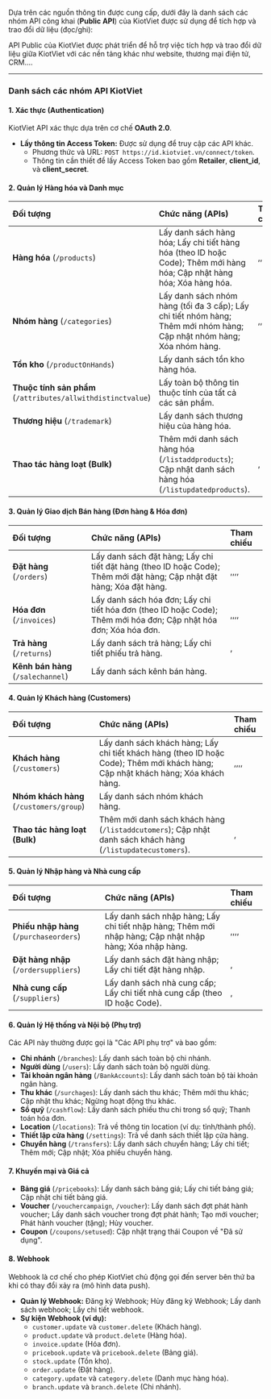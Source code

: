 Dựa trên các nguồn thông tin được cung cấp, dưới đây là danh sách các nhóm API công khai (**Public API**) của KiotViet được sử dụng để tích hợp và trao đổi dữ liệu (đọc/ghi):

API Public của KiotViet được phát triển để hỗ trợ việc tích hợp và trao đổi dữ liệu giữa KiotViet với các nền tảng khác như website, thương mại điện tử, CRM....

---

### **Danh sách các nhóm API KiotViet**

#### **1. Xác thực (Authentication)**

KiotViet API xác thực dựa trên cơ chế **OAuth 2.0**.

*   **Lấy thông tin Access Token:** Được sử dụng để truy cập các API khác.
    *   Phương thức và URL: `POST https://id.kiotviet.vn/connect/token`.
    *   Thông tin cần thiết để lấy Access Token bao gồm **Retailer**, **client\_id**, và **client\_secret**.

#### **2. Quản lý Hàng hóa và Danh mục**

| Đối tượng | Chức năng (APIs) | Tham chiếu |
| :--- | :--- | :--- |
| **Hàng hóa** (`/products`) | Lấy danh sách hàng hóa; Lấy chi tiết hàng hóa (theo ID hoặc Code); Thêm mới hàng hóa; Cập nhật hàng hóa; Xóa hàng hóa. |,,,, |
| **Nhóm hàng** (`/categories`) | Lấy danh sách nhóm hàng (tối đa 3 cấp); Lấy chi tiết nhóm hàng; Thêm mới nhóm hàng; Cập nhật nhóm hàng; Xóa nhóm hàng. |,,,, |
| **Tồn kho** (`/productOnHands`) | Lấy danh sách tồn kho hàng hóa. | |
| **Thuộc tính sản phẩm** (`/attributes/allwithdistinctvalue`) | Lấy toàn bộ thông tin thuộc tính của tất cả các sản phẩm. | |
| **Thương hiệu** (`/trademark`) | Lấy danh sách thương hiệu của hàng hóa. | |
| **Thao tác hàng loạt (Bulk)** | Thêm mới danh sách hàng hóa (`/listaddproducts`); Cập nhật danh sách hàng hóa (`/listupdatedproducts`). |, |

#### **3. Quản lý Giao dịch Bán hàng (Đơn hàng & Hóa đơn)**

| Đối tượng | Chức năng (APIs) | Tham chiếu |
| :--- | :--- | :--- |
| **Đặt hàng** (`/orders`) | Lấy danh sách đặt hàng; Lấy chi tiết đặt hàng (theo ID hoặc Code); Thêm mới đặt hàng; Cập nhật đặt hàng; Xóa đặt hàng. |,,,, |
| **Hóa đơn** (`/invoices`) | Lấy danh sách hóa đơn; Lấy chi tiết hóa đơn (theo ID hoặc Code); Thêm mới hóa đơn; Cập nhật hóa đơn; Xóa hóa đơn. |,,,, |
| **Trả hàng** (`/returns`) | Lấy danh sách trả hàng; Lấy chi tiết phiếu trả hàng. |, |
| **Kênh bán hàng** (`/salechannel`) | Lấy danh sách kênh bán hàng. | |

#### **4. Quản lý Khách hàng (Customers)**

| Đối tượng | Chức năng (APIs) | Tham chiếu |
| :--- | :--- | :--- |
| **Khách hàng** (`/customers`) | Lấy danh sách khách hàng; Lấy chi tiết khách hàng (theo ID hoặc Code); Thêm mới khách hàng; Cập nhật khách hàng; Xóa khách hàng. |,,,, |
| **Nhóm khách hàng** (`/customers/group`) | Lấy danh sách nhóm khách hàng. | |
| **Thao tác hàng loạt (Bulk)** | Thêm mới danh sách khách hàng (`/listaddcutomers`); Cập nhật danh sách khách hàng (`/listupdatecustomers`). |, |

#### **5. Quản lý Nhập hàng và Nhà cung cấp**

| Đối tượng | Chức năng (APIs) | Tham chiếu |
| :--- | :--- | :--- |
| **Phiếu nhập hàng** (`/purchaseorders`) | Lấy danh sách nhập hàng; Lấy chi tiết nhập hàng; Thêm mới nhập hàng; Cập nhật nhập hàng; Xóa nhập hàng. |,,,, |
| **Đặt hàng nhập** (`/ordersuppliers`) | Lấy danh sách đặt hàng nhập; Lấy chi tiết đặt hàng nhập. |, |
| **Nhà cung cấp** (`/suppliers`) | Lấy danh sách nhà cung cấp; Lấy chi tiết nhà cung cấp (theo ID hoặc Code). |, |

#### **6. Quản lý Hệ thống và Nội bộ (Phụ trợ)**

Các API này thường được gọi là "Các API phụ trợ" và bao gồm:

*   **Chi nhánh** (`/branches`): Lấy danh sách toàn bộ chi nhánh.
*   **Người dùng** (`/users`): Lấy danh sách toàn bộ người dùng.
*   **Tài khoản ngân hàng** (`/BankAccounts`): Lấy danh sách toàn bộ tài khoản ngân hàng.
*   **Thu khác** (`/surchages`): Lấy danh sách thu khác; Thêm mới thu khác; Cập nhật thu khác; Ngừng hoạt động thu khác.
*   **Sổ quỹ** (`/cashflow`): Lấy danh sách phiếu thu chi trong sổ quỹ; Thanh toán hóa đơn.
*   **Location** (`/locations`): Trả về thông tin location (ví dụ: tỉnh/thành phố).
*   **Thiết lập cửa hàng** (`/settings`): Trả về danh sách thiết lập cửa hàng.
*   **Chuyển hàng** (`/transfers`): Lấy danh sách chuyển hàng; Lấy chi tiết; Thêm mới; Cập nhật; Xóa phiếu chuyển hàng.

#### **7. Khuyến mại và Giá cả**

*   **Bảng giá** (`/pricebooks`): Lấy danh sách bảng giá; Lấy chi tiết bảng giá; Cập nhật chi tiết bảng giá.
*   **Voucher** (`/vouchercampaign`, `/voucher`): Lấy danh sách đợt phát hành voucher; Lấy danh sách voucher trong đợt phát hành; Tạo mới voucher; Phát hành voucher (tặng); Hủy voucher.
*   **Coupon** (`/coupons/setused`): Cập nhật trạng thái Coupon về "Đã sử dụng".

#### **8. Webhook**

Webhook là cơ chế cho phép KiotViet chủ động gọi đến server bên thứ ba khi có thay đổi xảy ra (mô hình data push).

*   **Quản lý Webhook:** Đăng ký Webhook; Hủy đăng ký Webhook; Lấy danh sách webhook; Lấy chi tiết webhook.
*   **Sự kiện Webhook (ví dụ):**
    *   `customer.update` và `customer.delete` (Khách hàng).
    *   `product.update` và `product.delete` (Hàng hóa).
    *   `invoice.update` (Hóa đơn).
    *   `pricebook.update` và `pricebook.delete` (Bảng giá).
    *   `stock.update` (Tồn kho).
    *   `order.update` (Đặt hàng).
    *   `category.update` và `category.delete` (Danh mục hàng hóa).
    *   `branch.update` và `branch.delete` (Chi nhánh).